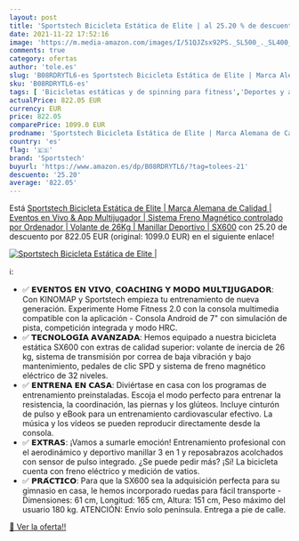 ```yaml
---
layout: post
title: 'Sportstech Bicicleta Estática de Elite | al 25.20 % de descuento'
date: 2021-11-22 17:52:16
image: 'https://m.media-amazon.com/images/I/51QJZsx92PS._SL500_._SL400_.jpg'
comments: true
category: ofertas
author: 'tole.es'
slug: 'B08RDRYTL6-es Sportstech Bicicleta Estática de Elite | Marca Alemana de...'
sku: 'B08RDRYTL6-es'
tags: [ 'Bicicletas estáticas y de spinning para fitness','Deportes y aire libre','Fitness y ejercicio','Máquinas de cardio para fitness','bicicleta','sportstech', ]
actualPrice: 822.05 EUR
currency: EUR
price: 822.05
comparePrice: 1099.0 EUR
prodname: 'Sportstech Bicicleta Estática de Elite | Marca Alemana de Calidad | Eventos en Vivo & App Multijugador | Sistema Freno Magnético controlado por Ordenador | Volante de 26Kg | Manillar Deportivo | SX600'
country: 'es'
flag: '🇪🇸'
brand: 'Sportstech'
buyurl: 'https://www.amazon.es/dp/B08RDRYTL6/?tag=tolees-21'
descuento: '25.20'
average: '822.05'
---
```


Está [Sportstech Bicicleta Estática de Elite | Marca Alemana de Calidad | Eventos en Vivo & App Multijugador | Sistema Freno Magnético controlado por Ordenador | Volante de 26Kg | Manillar Deportivo | SX600](https://www.amazon.es/dp/B08RDRYTL6/?tag=tolees-21) con 25.20 de descuento por 822.05 EUR (original: 1099.0 EUR) en el siguiente enlace!

[![Sportstech Bicicleta Estática de Elite |](https://m.media-amazon.com/images/I/51QJZsx92PS._SL500_._SL400_.jpg)](https://www.amazon.es/dp/B08RDRYTL6/?tag=tolees-21)

ℹ️:

- ✅ 𝗘𝗩𝗘𝗡𝗧𝗢𝗦 𝗘𝗡 𝗩𝗜𝗩𝗢, 𝗖𝗢𝗔𝗖𝗛𝗜𝗡𝗚 𝗬 𝗠𝗢𝗗𝗢 𝗠𝗨𝗟𝗧𝗜𝗝𝗨𝗚𝗔𝗗𝗢𝗥: Con KINOMAP y Sportstech empieza tu entrenamiento de nueva generación. Experimente Home Fitness 2.0 con la consola multimedia compatible con la aplicación - Consola Android de 7" con simulación de pista, competición integrada y modo HRC.
- ✅ 𝗧𝗘𝗖𝗡𝗢𝗟𝗢𝗚𝗜́𝗔 𝗔𝗩𝗔𝗡𝗭𝗔𝗗𝗔: Hemos equipado a nuestra bicicleta estática SX600 con extras de calidad superior: volante de inercia de 26 kg, sistema de transmisión por correa de baja vibración y bajo mantenimiento, pedales de clic SPD y sistema de freno magnético eléctrico de 32 niveles.
- ✅ 𝗘𝗡𝗧𝗥𝗘𝗡𝗔 𝗘𝗡 𝗖𝗔𝗦𝗔: Diviértase en casa con los programas de entrenamiento preinstaladas. Escoja el modo perfecto para entrenar la resistencia, la coordinación, las piernas y los glúteos. Incluye cinturón de pulso y eBook para un entrenamiento cardiovascular efectivo. La música y los vídeos se pueden reproducir directamente desde la consola.
- ✅ 𝗘𝗫𝗧𝗥𝗔𝗦: ¡Vamos a sumarle emoción! Entrenamiento profesional con el aerodinámico y deportivo manillar 3 en 1 y reposabrazos acolchados con sensor de pulso integrado. ¿Se puede pedir más? ¡Sí! La bicicleta cuenta con freno eléctrico y medición de vatios.
- ✅ 𝗣𝗥𝗔́𝗖𝗧𝗜𝗖𝗢: Para que la SX600 sea la adquisición perfecta para su gimnasio en casa, le hemos incorporado ruedas para fácil transporte - Dimensiones: 61 cm, Longitud: 165 cm, Altura: 151 cm, Peso máximo del usuario 180 kg. ATENCIÓN: Envío solo península. Entrega a pie de calle.

[🛒 Ver la oferta!!](https://www.amazon.es/dp/B08RDRYTL6/?tag=tolees-21)

